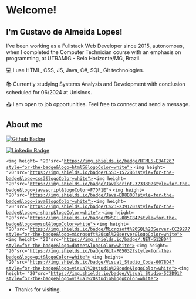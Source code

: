 # Welcome!

## I'm Gustavo de Almeida Lopes!

I've been working as a Fullstack Web Developer since 2015, autonomous, when I completed the Computer Technician course with an emphasis on programming, at UTRAMIG - Belo Horizonte/MG, Brazil.

:computer: I use HTML, CSS, JS, Java, C#, SQL, Git technologies.

:books: Currently studying Systems Analysis and Development with conclusion scheduled for 06/2024 at Unisinos.

:outbox_tray: I am open to job opportunities. Feel free to connect and send a message.

## About me

[![Github Badge](https://img.shields.io/badge/-Github-000?style=flat-square&logo=Github&logoColor=white&link=https://github.com/g-alopes)](https://github.com/g-alopes)

[![Linkedin Badge](https://img.shields.io/badge/-LinkedIn-blue?style=flat-square&logo=Linkedin&logoColor=white&link=https://www.linkedin.com/in/gustavo-de-almeida-lopes-349b6b131/)](https://www.linkedin.com/in/gustavo-de-almeida-lopes-349b6b131/)

<code><img height= "20"src="https://img.shields.io/badge/HTML5-E34F26?style=for-the-badge&logo=html5&logoColor=white"></code>
<code><img height= "20"src="https://img.shields.io/badge/CSS3-1572B6?style=for-the-badge&logo=css3&logoColor=white"></code>
<code><img height= "20"src="https://img.shields.io/badge/JavaScript-323330?style=for-the-badge&logo=javascript&logoColor=F7DF1E"></code>
<code><img height= "20"src="https://img.shields.io/badge/Java-ED8B00?style=for-the-badge&logo=java&logoColor=white"></code>
<code><img height= "20"src="https://img.shields.io/badge/C%23-239120?style=for-the-badge&logo=c-sharp&logoColor=white"></code>
<code><img height= "20"src="https://img.shields.io/badge/MySQL-005C84?style=for-the-badge&logo=mysql&logoColor=white"></code>
<code><img height= "20"src="https://img.shields.io/badge/Microsoft%20SQL%20Server-CC2927?style=for-the-badge&logo=microsoft%20sql%20server&logoColor=white"></code>
<code><img height= "20"src="https://img.shields.io/badge/.NET-512BD4?style=for-the-badge&logo=dotnet&logoColor=white"></code>
<code><img height= "20"src="https://img.shields.io/badge/Git-F05032?style=for-the-badge&logo=git&logoColor=white"></code>
<code><img height= "20"src="https://img.shields.io/badge/Visual_Studio_Code-0078D4?style=for-the-badge&logo=visual%20studio%20code&logoColor=white"></code>
<code><img height= "20"src="https://img.shields.io/badge/Visual_Studio-5C2D91?style=for-the-badge&logo=visual%20studio&logoColor=white"></code>

- Thanks for visiting.
